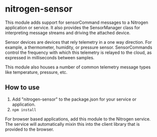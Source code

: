 # nitrogen-sensor

This module adds support for sensorCommand messages to a Nitrogen application or service.  It also provides the SensorManager class for interpreting message streams and driving the attached device.

Sensor devices are devices that rely telemetry in a one way direction. For example, a thermometer, humidity, or pressure sensor.  SensorCommands control the frequency with which this telemetry is relayed to the cloud, as expressed in milliseconds between samples.

This module also houses a number of common telemetry message types like temperature, pressure, etc.

## How to use

1. Add "nitrogen-sensor" to the package.json for your service or application.
2. `npm install`

For browser based applications, add this module to the Nitrogen service.  The service will automatically mixin this into the client library that is provided to the browser.